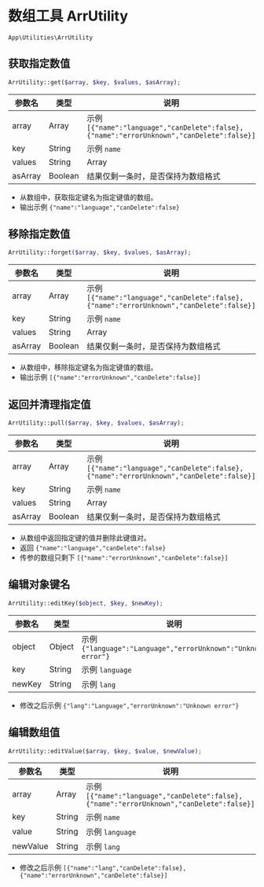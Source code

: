 # 数组工具 ArrUtility

`App\Utilities\ArrUtility`

## 获取指定数值

```php
ArrUtility::get($array, $key, $values, $asArray);
```
| 参数名 | 类型 | 说明 |
| --- | --- | --- |
| array | Array | 示例 `[{"name":"language","canDelete":false},{"name":"errorUnknown","canDelete":false}]` |
| key | String | 示例 `name` |
| values | String|Array | 示例 `language` |
| asArray | Boolean | 结果仅剩一条时，是否保持为数组格式 |

- 从数组中，获取指定键名为指定键值的数组。
- 输出示例 `{"name":"language","canDelete":false}`

## 移除指定数值

```php
ArrUtility::forget($array, $key, $values, $asArray);
```
| 参数名 | 类型 | 说明 |
| --- | --- | --- |
| array | Array | 示例 `[{"name":"language","canDelete":false},{"name":"errorUnknown","canDelete":false}]` |
| key | String | 示例 `name` |
| values | String|Array | 示例 `language` |
| asArray | Boolean | 结果仅剩一条时，是否保持为数组格式 |

- 从数组中，移除指定键名为指定键值的数组。
- 输出示例 `[{"name":"errorUnknown","canDelete":false}]`

## 返回并清理指定值

```php
ArrUtility::pull($array, $key, $values, $asArray);
```
| 参数名 | 类型 | 说明 |
| --- | --- | --- |
| array | Array | 示例 `[{"name":"language","canDelete":false},{"name":"errorUnknown","canDelete":false}]` |
| key | String | 示例 `name` |
| values | String|Array | 示例 `language` |
| asArray | Boolean | 结果仅剩一条时，是否保持为数组格式 |

- 从数组中返回指定键的值并删除此键值对。
- 返回 `{"name":"language","canDelete":false}`
- 传参的数组只剩下 `[{"name":"errorUnknown","canDelete":false}]`

## 编辑对象键名

```php
ArrUtility::editKey($object, $key, $newKey);
```
| 参数名 | 类型 | 说明 |
| --- | --- | --- |
| object | Object | 示例 `{"language":"Language","errorUnknown":"Unknown error"}` |
| key | String | 示例 `language` |
| newKey | String | 示例 `lang` |

- 修改之后示例 `{"lang":"Language","errorUnknown":"Unknown error"}`

## 编辑数组值

```php
ArrUtility::editValue($array, $key, $value, $newValue);
```
| 参数名 | 类型 | 说明 |
| --- | --- | --- |
| array | Array | 示例 `[{"name":"language","canDelete":false},{"name":"errorUnknown","canDelete":false}]` |
| key | String | 示例 `name` |
| value | String | 示例 `language` |
| newValue | String | 示例 `lang` |

- 修改之后示例 `[{"name":"lang","canDelete":false},{"name":"errorUnknown","canDelete":false}]`
